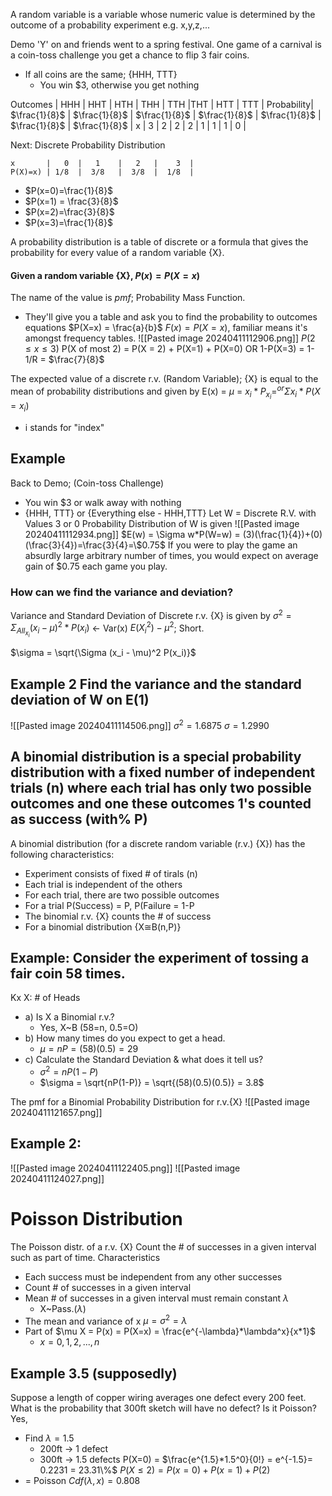 
A random variable is a variable whose numeric value is determined by the outcome of a probability experiment e.g. x,y,z,...

Demo 'Y' on and friends went to a spring festival. One game of a carnival is a coin-toss challenge you get a chance to flip 3 fair coins.
- If all coins are the same; {HHH, TTT}
	- You win $3, otherwise you get nothing

Outcomes | HHH | HHT | HTH | THH | TTH |THT | HTT | TTT |
Probability|    $\frac{1}{8}$   |    $\frac{1}{8}$   |    $\frac{1}{8}$   |    $\frac{1}{8}$   |    $\frac{1}{8}$   |    $\frac{1}{8}$   |    $\frac{1}{8}$   |
	x       |   3     |    2    |   2   |    2    |    1  |   1   |   1   |   0   |

Next: Discrete Probability Distribution

	x       |   0  |   1    |   2   |    3  |
	P(X)=x) | 1/8  |  3/8   |  3/8  |  1/8  |
- $P(x=0)=\frac{1}{8}$
- $P(x=1) = \frac{3}{8}$
- $P(x=2)=\frac{3}{8}$
- $P(x=3)=\frac{1}{8}$

A probability distribution is a table of discrete or a formula that gives the probability for every value of a random variable {X}.

#### Given a random variable {X}, $P(x) = P(X=x)$
The name of the value is $pmf$; Probability Mass Function.
- They'll give you a table and ask you to find the probability to outcomes equations $P(X=x) = \frac{a}{b}$
$F(x)=P(X=x)$, familiar means it's amongst frequency tables.
![[Pasted image 20240411112906.png]]
$P(2\leq x \leq 3)$
P(X of most 2)
= P(X = 2) + P(X=1) + P(X=0)
OR
1-P(X=3)
= 1-1/R = $\frac{7}{8}$

The expected value of a discrete r.v. (Random Variable); {X} is equal to the mean of probability distributions and given by
E(x) = $\mu$ = $x_i * P_{x_i} =^{or} \Sigma x_i * P(X=x_i)$
- i stands for "index"

## Example
Back to Demo; (Coin-toss Challenge)
- You win $3 or walk away with nothing
- {HHH, TTT} or {Everything else - HHH,TTT}
Let W = Discrete R.V. with Values 3 or 0
Probability Distribution of W is given
![[Pasted image 20240411112934.png]]
$E(w) = \Sigma w*P(W=w) = (3)(\frac{1}{4})+(0)(\frac{3}{4})=\frac{3}{4}=\$0.75$
If you were to play the game an absurdly large arbitrary number of times, you would expect on average gain of $0.75 each game you play.

### How can we find the variance and deviation?
Variance and Standard Deviation of Discrete r.v. {X} is given by
$\sigma^2 = \Sigma _{All_{x_i}} (x_i - \mu)^2*P(x_i)$ <- Var(x)
$E(X^2_i)-\mu^2$; Short.

$\sigma = \sqrt{\Sigma (x_i - \mu)^2 P(x_i)}$

## Example 2 Find the variance and the standard deviation of W on E(1)

![[Pasted image 20240411114506.png]]
$\sigma^2 = 1.6875$
$\sigma = 1.2990$

## A binomial distribution is a special probability distribution with a fixed number of independent trials  (n) where each trial has only two possible outcomes and one these outcomes 1's counted as success (with% P)
A binomial distribution (for a discrete random variable (r.v.) {X}) has the following characteristics:
- Experiment consists of fixed # of tirals (n)
- Each trial is independent of the others
- For each trial, there are two possible outcomes
- For a trial P(Success) = P, P(Failure = 1-P
- The binomial r.v. {X} counts the # of success
- For a binomial distribution {X$\cong$B(n,P)}
## Example: Consider the experiment of tossing a fair coin 58 times.
Kx X: # of Heads
- a) Is X a Binomial r.v.?
	- Yes, X~B (58=n, 0.5=O)
- b) How many times do you expect to get a head.
	- $\mu = nP=(58)(0.5)=29$
- c) Calculate the Standard Deviation & what does it tell us?
	- $\sigma^2 = nP(1-P)$
	- $\sigma = \sqrt{nP(1-P)} = \sqrt{(58)(0.5)(0.5)} = 3.8$

The pmf for a Binomial Probability Distribution for r.v.{X}
![[Pasted image 20240411121657.png]]
## Example 2: 
![[Pasted image 20240411122405.png]]
![[Pasted image 20240411124027.png]]
# Poisson Distribution
The Poisson distr. of a r.v. {X} Count the # of successes in a given interval such as part of time.
Characteristics 
- Each success must be independent from any other successes
- Count # of successes in a given interval
- Mean # of successes in a given interval must remain constant $\lambda$
	- X~Pass.($\lambda$)
- The mean and variance of x $\mu = \sigma^2 = \lambda$
- Part of $\mu X = P(x) = P(X=x) = \frac{e^{-\lambda}*\lambda^x}{x*1}$
	- $x = 0,1,2,...,n$
## Example 3.5 (supposedly)
Suppose a length of copper wiring averages one defect every 200 feet. What is the probability that 300ft  sketch will have no defect?
Is it Poisson? Yes,
- Find $\lambda = 1.5$
	- 200ft -> 1 defect
	- 300ft -> 1.5 defects
P(X=0) = $\frac{e^{1.5}*1.5^0}{0!} = e^{-1.5}= 0.2231 = 23.31\%$
$P(X\leq 2) = P(x=0) + P(x=1) + P(2)$
- = Poisson $Cdf (\lambda,x) = 0.808$
